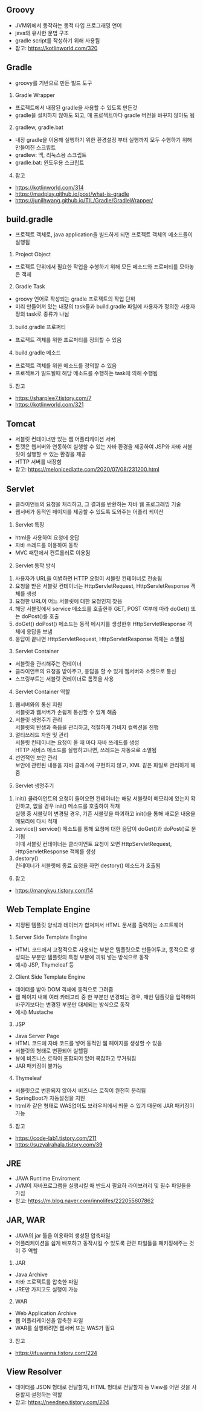 ## Groovy

-   JVM위에서 동작하는 동적 타입 프로그래밍 언어
-   java와 유사한 문법 구조
-   gradle script를 작성하기 위해 사용됨
-   참고: https://kotlinworld.com/320

## Gradle

-   groovy를 기반으로 만든 빌드 도구

1. Gradle Wrapper

-   프로젝트에서 내장된 gradle을 사용할 수 있도록 만든것
-   gradle을 설치하지 않아도 되고, 매 프로젝트마다 gradle 버전을 바꾸지 않아도 됨

2. gradlew, gradle.bat

-   내장 gradle을 이용해 실행하기 위한 환경설정 부터 실행까지 모두 수행하기 위해 만들어진 스크립트
-   gradlew: 맥, 리눅스용 스크립트
-   gradle.bat: 윈도우용 스크립트

4. 참고

-   https://kotlinworld.com/314
-   https://madplay.github.io/post/what-is-gradle
-   https://junilhwang.github.io/TIL/Gradle/GradleWrapper/

## build.gradle

-   프로젝트 객체로, java application을 빌드하게 되면 프로젝트 객체의 메소드들이 실행됨

1. Project Object

-   프로젝트 단위에서 필요한 작업을 수행하기 위해 모든 메소드와 프로퍼티를 모아놓은 객체

2. Gradle Task

-   groovy 언어로 작성되는 gradle 프로젝트의 작업 단위
-   미리 만들어져 있는 내장의 task들과 build.gradle 파일에 사용자가 정의한 사용자 정의 task로 종류가 나뉨

3. build.gradle 프로퍼티

-   프로젝트 객체를 위한 프로퍼티를 정의할 수 있음

4. build.gradle 메소드

-   프로젝트 객체를 위한 메소드를 정의할 수 있음
-   프로젝트가 빌드될때 해당 메소드를 수행하는 task에 의해 수행됨

5. 참고

-   https://sharplee7.tistory.com/7
-   https://kotlinworld.com/321

## Tomcat

-   서블릿 컨테이너만 있는 웹 어플리케이션 서버
-   톰캣은 웹서버와 연동하여 실행할 수 있는 자바 환경을 제공하여 JSP와 자바 서블릿이 실행할 수 있는 환경을 제공
-   HTTP 서버를 내장함
-   참고: https://melonicedlatte.com/2020/07/08/231200.html

## Servlet

-   클라이언트의 요청을 처리하고, 그 결과를 반환하는 자바 웹 프로그래밍 기술
-   웹서버가 동적인 페이지를 제공할 수 있도록 도와주는 어플리 케이션

1. Servlet 특징

-   html을 사용하여 요청에 응답
-   자바 쓰레드를 이용하여 동작
-   MVC 패턴에서 컨트롤러로 이용됨

2. Servlet 동작 방식

1) 사용자가 URL을 이볅하면 HTTP 요청이 서블릿 컨테이너로 전송됨
2) 요청을 받은 서블릿 컨테이너는 HttpServletRequest, HttpServletResponse 객체를 생성
3) 요청한 URL이 어느 서블릿에 대한 요청인지 찾음
4) 해당 서블릿에서 service 메소드를 호출한후 GET, POST 여부에 따라 doGet() 또는 doPost()를 호출
5) doGet() doPost() 메소드는 동적 메시지를 생성한후 HttpServletResponse 객체에 응답을 보냄
6) 응답이 끝나면 HttpServletRequest, HttpServletResponse 객체는 소멸됨

3. Servlet Container

-   서블릿을 관리해주는 컨테이너
-   클라이언트의 요청을 받아주고, 응답을 할 수 있게 웹서버와 소켓으로 통신
-   스프링부트는 서블릿 컨테이너로 톰캣을 사용

4. Servlet Container 역할

1) 웹서버와의 통신 지원  
   서블릿과 웹서버가 손쉽게 통신할 수 있게 해줌
2) 서블릿 생명주기 관리  
   서블릿의 탄생과 죽음을 관리하고, 적절하게 가비지 컬렉션을 진행
3) 멀티쓰레드 자원 및 관리  
   서블릿 컨테이너는 요청이 올 때 마다 자바 쓰레드를 생성  
   HTTP 서비스 메소드를 실행하고나면, 쓰레드는 자동으로 소멸됨
4) 선언적인 보안 관리  
   보안에 관련된 내용을 자바 클래스에 구현하지 않고, XML 같은 파일로 관리하게 해줌

5. Servlet 생명주기

1) init()
   클라이언트의 요청이 들어오면 컨테이너는 해당 서블릿이 메모리에 있는지 확인하고, 없을 경우 init() 메소드를 호출하여 적재  
   실행 중 서블릿이 변경될 경우, 기존 서블릿을 파괴하고 init()을 통해 새로운 내용을 메모리에 다시 적재
2) service()
   service() 메소드를 통해 요청에 대한 응답이 doGet()과 doPost()로 분기됨  
   이때 서블릿 컨테이너는 클라이언트 요청이 오면 HttpServletRequest, HttpServletResponse 객체를 생성
3) destory()  
   컨테이너가 서블릿에 종료 요청을 하면 destory() 메소드가 호출됨

6. 참고

-   https://mangkyu.tistory.com/14

## Web Template Engine

-   지정된 템플릿 양식과 데이터가 합쳐져서 HTML 문서를 출력하는 소프트웨어

1. Server Side Template Engine

-   HTML 코드에서 고정적으로 사용되는 부분은 템플릿으로 만들어두고, 동적으로 생성되는 부분만 템플릿의 특정 부분에 끼워 넣는 방식으로 동작
-   예시) JSP, Thymeleaf 등

2. Client Side Template Engine

-   데이터를 받아 DOM 객체에 동적으로 그려줌
-   웹 페이지 내에 여러 카테고리 중 한 부분만 변경되는 경우, 매번 템플릿을 입력하여 바꾸기보다는 변경된 부분만 대체되는 방식으로 동작
-   예시) Mustache

3. JSP

-   Java Server Page
-   HTML 코드에 자바 코드를 넣어 동적인 웹 페이지를 생성할 수 있음
-   서블릿의 형태로 변환되어 실핼됨
-   뷰에 비즈니스 로직이 포함되어 있어 복잡하고 무거워짐
-   JAR 패키징이 불가능

4. Thymeleaf

-   서블릿으로 변환되지 않아서 비즈니스 로직이 완전히 분리됨
-   SpringBoot가 자동설정을 지원
-   html과 같은 형태로 WAS없이도 브라우저에서 띄울 수 있기 때문에 JAR 패키징이 가능

5. 참고

-   https://code-lab1.tistory.com/211
-   https://suzyalrahala.tistory.com/39

## JRE

-   JAVA Runtime Enviroment
-   JVM이 자바프로그램을 실행시킬 때 반드시 필요하 라이브러리 및 필수 파일들을 가짐
-   참고: https://m.blog.naver.com/innolifes/222055607862

## JAR, WAR

-   JAVA의 jar 툴을 이용하여 생성된 압축파일
-   어플리케이션을 쉽게 배포하고 동작시킬 수 있도록 관련 파일들을 패키징해주는 것이 주 역할

1. JAR

-   Java Archive
-   자바 프로젝트를 압축한 파일
-   JRE만 가지고도 실행이 가능

2. WAR

-   Web Application Archive
-   웹 어플리케이션을 압축한 파일
-   WAR를 실행하려면 웹서버 또는 WAS가 필요

3. 참고

-   https://ifuwanna.tistory.com/224

## View Resolver

-   데이터를 JSON 형태로 전달할지, HTML 형태로 전달할지 등 View를 어떤 것을 사용할지 설정하는 역할
-   참고: https://needneo.tistory.com/204
